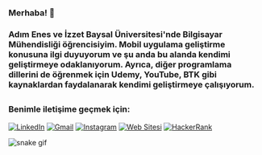 ### Merhaba! 👋

<h3>Adım Enes ve İzzet Baysal Üniversitesi'nde Bilgisayar Mühendisliği öğrencisiyim. Mobil uygulama geliştirme konusuna ilgi duyuyorum ve şu anda bu alanda kendimi geliştirmeye odaklanıyorum. Ayrıca, diğer programlama dillerini de öğrenmek için Udemy, YouTube, BTK gibi kaynaklardan faydalanarak kendimi geliştirmeye çalışıyorum.</h3>

<h2 align="left"></h2>


<h3>Benimle iletişime geçmek için:</h3>

[![LinkedIn](https://img.shields.io/badge/LinkedIn-0077B5?style=for-the-badge&logo=linkedin&logoColor=white)](https://www.linkedin.com/in/enes-aksu-66b28b220/) 
[![Gmail](https://img.shields.io/badge/Gmail-D14836?style=for-the-badge&logo=gmail&logoColor=white)](mailto:en29ak@gmail.com)
[![Instagram](https://img.shields.io/badge/Instagram-000000?style=for-the-badge&logo=Instagram&logoColor=whit)](https://www.instagram.com/enes.aks29) 
[![Web Sitesi](https://img.shields.io/badge/Web%20Sitesi-000000?style=for-the-badge&logo=E&logoColor=white)](https://enesaks.github.io)
[![HackerRank](https://img.shields.io/badge/HackerRank-2EC866?style=for-the-badge&logo=HackerRank&logoColor=white)](https://www.hackerrank.com/enes_aks29?hr_r=1)




![snake gif](https://github.com/enesaks/enesaks/blob/output/github-contribution-grid-snake.gif)


